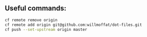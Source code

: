 ## Useful commands:

``` sh
cf remote remove origin
cf remote add origin git@github.com:willmoffat/dot-files.git
cf push --set-upstream origin master
```
